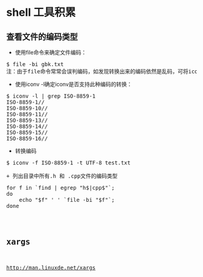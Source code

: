 


shell 工具积累
=============================

查看文件的编码类型
-----------------------------
+ 使用file命令来确定文件编码：
<pre>
$ file -bi gbk.txt
注：由于file命令常常会误判编码，如发现转换出来的编码依然是乱码，可将iconv -f的输入编码换成其他常用编码试试: GBK、BIG5、HZ、GB2312、GB18030、ASCII
</pre>

+ 使用iconv -l确定iconv是否支持此种编码的转换：
<pre>
$ iconv -l | grep ISO-8859-1
ISO-8859-1//
ISO-8859-10//
ISO-8859-11//
ISO-8859-13//
ISO-8859-14//
ISO-8859-15//
ISO-8859-16//
</pre>

+ 转换编码
<pre>
$ iconv -f ISO-8859-1 -t UTF-8 test.txt

+ 列出目录中所有.h 和 .cpp文件的编码类型
<pre>
for f in `find | egrep "h$|cpp$"`;
do
    echo "$f" ' ' `file -bi "$f"`;
done    
</pre>


xargs
-----------------------------
http://man.linuxde.net/xargs
